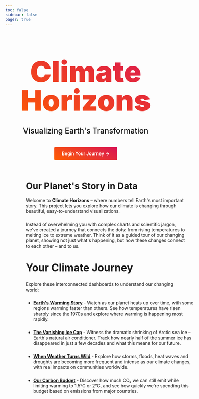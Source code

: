 ```yaml
---
toc: false
sidebar: false
pager: true
---
```


<div class="hero">
  <h1>Climate Horizons</h1>
  <h2>Visualizing Earth's Transformation</h2>
  <a href="/global-temperature-dashboard">Begin Your Journey<span style="display: inline-block; margin-left: 0.25rem;">→</span></a>
</div>

<div class="content-wrapper">

# Our Planet's Story in Data

Welcome to **Climate Horizons** – where numbers tell Earth's most important story. This project lets you explore how our climate is changing through beautiful, easy-to-understand visualizations.

Instead of overwhelming you with complex charts and scientific jargon, we've created a journey that connects the dots: from rising temperatures to melting ice to extreme weather. Think of it as a guided tour of our changing planet, showing not just what's happening, but how these changes connect to each other – and to us.

## Your Climate Journey

Explore these interconnected dashboards to understand our changing world:

* **[Earth's Warming Story](/global-temperature-dashboard)** - Watch as our planet heats up over time, with some regions warming faster than others. See how temperatures have risen sharply since the 1970s and explore where warming is happening most rapidly.

* **[The Vanishing Ice Cap](/arctic-sea-ice-dashboard)** - Witness the dramatic shrinking of Arctic sea ice – Earth's natural air conditioner. Track how nearly half of the summer ice has disappeared in just a few decades and what this means for our future.

* **[When Weather Turns Wild](/extreme-weather-dashboard)** - Explore how storms, floods, heat waves and droughts are becoming more frequent and intense as our climate changes, with real impacts on communities worldwide.

* **[Our Carbon Budget](/carbon-budget-dashboard)** - Discover how much CO₂ we can still emit while limiting warming to 1.5°C or 2°C, and see how quickly we're spending this budget based on emissions from major countries.

</div>

<style>

.hero {
  display: flex;
  flex-direction: column;
  align-items: center;
  font-family: var(--sans-serif);
  margin: 4rem 0 4rem;
  text-wrap: balance;
  text-align: center;
}

.hero h1 {
  margin: 1rem 0;
  padding: 1rem 0;
  max-width: none;
  font-size: 14vw;
  font-weight: 900;
  line-height: 1;
  background: linear-gradient(30deg, #ff5e00, #d81356);
  -webkit-background-clip: text;
  -webkit-text-fill-color: transparent;
  background-clip: text;
}

.hero h2 {
  margin: 0 0 2rem 0;
  max-width: 34em;
  font-size: 24px;
  font-style: initial;
  font-weight: 500;
  line-height: 1.5;
  color: var(--theme-foreground-muted);
}

.hero a {
  display: inline-block;
  padding: 0.75rem 1.5rem;
  background: linear-gradient(30deg, #ff5e00, #d81356);
  color: white;
  font-weight: 600;
  border-radius: 4px;
  text-decoration: none;
  transition: all 0.2s ease;
}

.hero a:hover {
  transform: translateY(-2px);
  box-shadow: 0 4px 8px rgba(0, 0, 0, 0.1);
}

.content-wrapper {
  width: 100%;
  max-width: 100%;
  padding: 0 2rem;
}

.content-wrapper h2 {
  width: 100%;
  max-width: 100%;
  margin-top: 2.5rem;
  margin-bottom: 1.5rem;
  font-size: 2rem;
}

.content-wrapper h3 {
  width: 100%;
  max-width: 100%;
  margin-top: 2rem;
  margin-bottom: 1rem;
}

.content-wrapper p,
.content-wrapper ul {
  width: 100%;
  max-width: 100%;
  margin-bottom: 1.5rem;
}

@media (min-width: 640px) {
  .hero h1 {
    font-size: 90px;
  }
  
  .content-wrapper {
    padding: 0 4rem;
  }
}

@media (min-width: 1024px) {
  .content-wrapper {
    padding: 0 6rem;
  }
}

</style>

